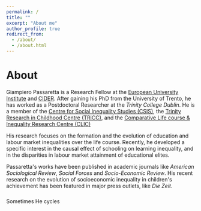 ```yaml
---
permalink: /
title: ""
excerpt: "About me"
author_profile: true
redirect_from: 
  - /about/
  - /about.html
---
```



About
======

Giampiero Passaretta is a Research Fellow at the [European University Institute](https://www.eui.eu/en/academic-units/political-and-social-sciences) and [CIDER](https://www.leibniz-bildung.de/en/cider/). After gaining his PhD from the University of Trento, he has worked as a Postdoctoral Researcher at the _Trinity College Dublin_. He is a member of the [Centre for Social Inequality Studies (CSIS)](https://r.unitn.it/en/soc/csis), the [Trinity Research in Childhood Centre (TRiCC)](https://www.tcd.ie/tricc/), and the [Comparative Life course & Inequality Research Centre (CLIC)](https://www.eui.eu/Projects/CLIC)

His research focuses on the formation and the evolution of education and labour market inequalities over the life course. Recently, he developed a specific interest in the causal effect of schooling on learning inequality, and in the disparities in labour market attainment of educational elites.  


Passaretta's works have been published in academic journals like _American Sociological Review_, _Social Forces_ and _Socio-Economic Review_. His recent research on the evolution of socioeconomic inequality in children's achievement has been featured in major press outlets, like _Die Zeit_. 

Sometimes He cycles     <style>
  .strava-badge- { display: inline-block; height: 24px; }
  .strava-badge- img { visibility: hidden; height: 24px; }
  .strava-badge-:hover { background-position: 0 -37px; }
  .strava-badge-follow { height: 24px; width: 24px; background: url(//badges.strava.com/echelon-sprite-24.png) no-repeat 0 0; }
</style>
<a href="http://strava.com/athletes/25103234/badge" class="strava-badge- strava-badge-follow" target="_blank"><img src="//badges.strava.com/echelon-sprite-24.png" alt="Strava" /></a>

